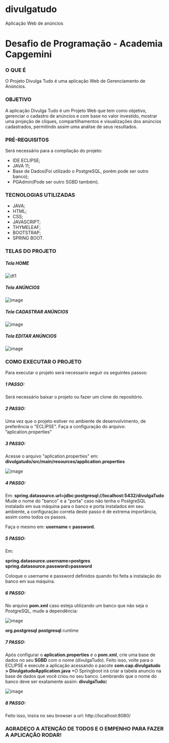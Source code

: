 # divulgatudo
Aplicação Web de anúncios


<h1>Desafio de Programação - Academia Capgemini</h1>

<h3>O QUE É</h3>

O Projeto Divulga Tudo é uma aplicação Web de Gerenciamento de Anúncios. 

<h3>OBJETIVO</h3>

A aplicação Divulga Tudo é um Projeto Web que tem como objetivo, gerenciar o cadastro de anúncios e com base no valor investido, mostrar uma projeção de cliques, compartilhamentos e visualizações dos anúncios cadastrados, permitindo assim uma análise de seus resultados.

<h3>PRÉ-REQUISITOS</h3>

Será necessário para a compilação do projeto:
<ul>
  <li>IDE ECLIPSE;</li>
  <li>JAVA 11;</li>
  <li>Base de Dados(Foi utilizado o PostgreSQL, porém pode ser outro banco);</li>
  <li>PGAdmin(Pode ser outro SGBD também).</li>
</ul>

<h3>TECNOLOGIAS UTILIZADAS</h3>

<ul>
  <li>JAVA;</li>
  <li>HTML;</li>
  <li>CSS;</li>
  <li>JAVASCRIPT;</li>
  <li>THYMELEAF;</li>
  <li>BOOTSTRAP;</li>
  <li>SPRING BOOT.</li>
</ul>

<h3>TELAS DO PROJETO</h3>

<h5>Tela HOME</h5>

![dt1](https://user-images.githubusercontent.com/30990442/118333616-65e44780-b4e2-11eb-8dc0-168ee8054ef0.jpg)

<h5>Tela ANÚNCIOS</h5>

![image](https://user-images.githubusercontent.com/30990442/118336866-e9a13280-b4e8-11eb-9b0e-73b7f3600489.png)

<h5>Tela CADASTRAR ANÚNCIOS</h5>

![image](https://user-images.githubusercontent.com/30990442/118337072-574d5e80-b4e9-11eb-95ba-51bdc303aa39.png)

<h5>Tela EDITAR ANÚNCIOS</h5>

![image](https://user-images.githubusercontent.com/30990442/118337256-ccb92f00-b4e9-11eb-8255-2455ad840e61.png)


<h3>COMO EXECUTAR O PROJETO</h3>

Para executar o projeto será necessario seguir os seguintes passos:
<h5>1 PASSO:</h5> Será necessário baixar o projeto ou fazer um clone do repositório.
<h5>2 PASSO:</h5>Uma vez que o projeto estiver no ambiente de desenvolvimento, de preferência o "ECLIPSE". Faça a configuração do arquivo:  ”aplication.properties”
<h5>3 PASSO:</h5>Acesse o arquivo "aplication.properties" em: <b>divulgatudo/src/main/resources/application.properties</b>

![image](https://user-images.githubusercontent.com/30990442/118336271-b8743280-b4e7-11eb-94bd-2b0dfaa887f9.png)

<h5>4 PASSO:</h5> Em: <b>spring.datasource.url=jdbc:postgresql://localhost:5432/divulgaTudo</b>
Mude o nome do "banco" e a "porta" caso não tenha o PostgreSQL instalado em sua máquina para o banco e porta instalados em seu ambiente, a configuração correta deste passo é de extrema importância, assim como todos os passos. 

Faça o mesmo em: <b> username </b> e <b> password. </b> 

<h5>5 PASSO:</h5> Em:

<b>spring.datasource.username=postgres</b>
<b>spring.datasource.password=password</b>

Coloque o username e password definidos quando foi feita a instalação do banco em sua máquina.

<h5>6 PASSO:</h5>No arquivo <b>pom.xml</b> caso esteja utilizando um banco que não seja o PostgreSQL, mude a dependência:

![image](https://user-images.githubusercontent.com/30990442/118337778-dd1dd980-b4ea-11eb-9313-ff8582857bf1.png)

<dependency>
<groupId><b>org.postgresql</b></groupId>
<artifactId><b>postgresql</b></artifactId>
<scope>runtime</scope>
</dependency>

<h5>7 PASSO:</h5>Após configurar o <b>aplication.properties</b> e o <b>pom.xml</b>, crie uma base de dados no seu <b>SGBD</b> com o nome (divulgaTudo). Feito isso, volte para o ECLIPSE e execute a aplicação acessando o pacote <b>com.cap.divulgatudo > DivulgatudoApplication.java</b></h5> *O Springboot irá criar a tabela anuncio na base de dados que você criou no seu banco. Lembrando que o nome do banco deve ser exatamente assim: <b>divulgaTudo</b>)

![image](https://user-images.githubusercontent.com/30990442/118338382-641f8180-b4ec-11eb-85f9-7e5eacffd2f1.png)

<h5>8 PASSO:</h5>Feito isso, insira no seu browser a url: http://localhost:8080/

<h3>AGRADEÇO A ATENÇÃO DE TODOS E O EMPENHO PARA FAZER A APLICAÇÃO RODAR!</h3>





